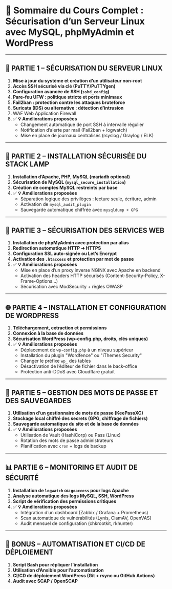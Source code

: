 # 📘 **Sommaire du Cours Complet : Sécurisation d’un Serveur Linux avec MySQL, phpMyAdmin et WordPress**

---

## 🔐 PARTIE 1 – SÉCURISATION DU SERVEUR LINUX

1. **Mise à jour du système et création d’un utilisateur non-root**
2. **Accès SSH sécurisé via clé (PuTTY/PuTTYgen)**
3. **Configuration avancée de SSH (`sshd_config`)**
4. **Pare-feu UFW : politique stricte et ports minimaux**
5. **Fail2ban : protection contre les attaques bruteforce**
6. **Suricata (IDS) ou alternative : détection d’intrusion**
7. WAF Web Application Firewall
8. ✅ **💡 Améliorations proposées**
   - Changement automatique de port SSH à intervalle régulier
   - Notification d’alerte par mail (Fail2ban + logwatch)
   - Mise en place de journaux centralisés (rsyslog / Graylog / ELK)

---

## 🧱 PARTIE 2 – INSTALLATION SÉCURISÉE DU STACK LAMP

1. **Installation d’Apache, PHP, MySQL (mariadb optional)**
2. **Sécurisation de MySQL (`mysql_secure_installation`)**
3. **Création de comptes MySQL restreints par base**
4. ✅ **💡 Améliorations proposées**
   - Séparation logique des privilèges : lecture seule, écriture, admin
   - Activation de `mysql_audit_plugin`
   - Sauvegarde automatique chiffrée avec `mysqldump + GPG`

---

## 🔐 PARTIE 3 – SÉCURISATION DES SERVICES WEB

1. **Installation de phpMyAdmin avec protection par alias**
2. **Redirection automatique HTTP ➜ HTTPS**
3. **Configuration SSL auto-signée ou Let’s Encrypt**
4. **Activation des `.htaccess` et protection par mot de passe**
5. ✅ **💡 Améliorations proposées**
   - Mise en place d’un proxy inverse NGINX avec Apache en backend
   - Activation des headers HTTP sécurisés (Content-Security-Policy, X-Frame-Options…)
   - Sécurisation avec ModSecurity + règles OWASP

---

## 🌐 PARTIE 4 – INSTALLATION ET CONFIGURATION DE WORDPRESS

1. **Téléchargement, extraction et permissions**
2. **Connexion à la base de données**
3. **Sécurisation WordPress (wp-config.php, droits, clés uniques)**
4. ✅ **💡 Améliorations proposées**
   - Déplacement de `wp-config.php` à un niveau supérieur
   - Installation du plugin "Wordfence" ou "iThemes Security"
   - Changer le préfixe `wp_` des tables
   - Désactivation de l’éditeur de fichier dans le back-office
   - Protection anti-DDoS avec Cloudflare gratuit

---

## 🔑 PARTIE 5 – GESTION DES MOTS DE PASSE ET DES SAUVEGARDES

1. **Utilisation d’un gestionnaire de mots de passe (KeePassXC)**
2. **Stockage local chiffré des secrets (GPG, chiffrage de fichiers)**
3. **Sauvegarde automatique du site et de la base de données**
4. ✅ **💡 Améliorations proposées**
   - Utilisation de Vault (HashiCorp) ou Pass (Linux)
   - Rotation des mots de passe administrateurs
   - Planification avec `cron` + logs de backup

---

## 📊 PARTIE 6 – MONITORING ET AUDIT DE SÉCURITÉ

1. **Installation de `logwatch` ou `goaccess` pour logs Apache**
2. **Analyse automatique des logs MySQL, SSH, WordPress**
3. **Script de vérification des permissions critiques**
4. ✅ **💡 Améliorations proposées**
   - Intégration d’un dashboard (Zabbix / Grafana + Prometheus)
   - Scan automatique de vulnérabilités (Lynis, ClamAV, OpenVAS)
   - Audit mensuel de configuration (chkrootkit, rkhunter)

---

## 🔁 BONUS – AUTOMATISATION ET CI/CD DE DÉPLOIEMENT

1. **Script Bash pour répliquer l’installation**
2. **Utilisation d’Ansible pour l’automatisation**
3. **CI/CD de déploiement WordPress (Git + rsync ou GitHub Actions)**
4. **Audit avec SCAP / OpenSCAP**
